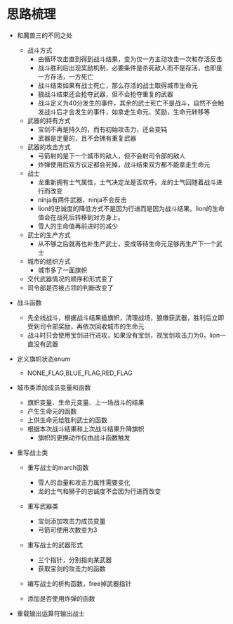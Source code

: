 # 思路梳理

- 和魔兽三的不同之处
  - 战斗方式
    - 由循环攻击直到得到战斗结果，变为仅一方主动攻击一次和存活反击
    - 战斗胜利后出现奖励机制，必要条件是杀死敌人而不是存活，也即是一方存活，一方死亡
    - 战斗结束如果有战士死亡，那么存活的战士取得城市生命元
    - 狼战斗结束还会抢夺武器，但不会抢夺重复的武器
    - 战斗定义为40分发生的事件，其余的武士死亡不是战斗，自然不会触发战斗后才会发生的事件，如拿走生命元、奖励，生命元转移等
  - 武器的持有方式
    - 宝剑不再是持久的，而有初始攻击力，还会变钝
    - 武器是定量的，且不会拥有重复武器
  - 武器的攻击方式
    - 弓箭射的是下一个城市的敌人，但不会射司令部的敌人
    - 炸弹使用后双方议定都会死掉，战斗结束双方都不能拿走生命元
  - 战士
    - 龙重新拥有士气属性，士气决定龙是否欢呼。龙的士气回随着战斗进行而改变
    - ninja有两件武器，ninja不会反击
    - lion的忠诚度的降低方式不是因为行进而是因为战斗结果。lion的生命值会在战死后转移到对方身上。
    - 雪人的生命值再前进时的减少
  - 武士的生产方式
    - 从不够之后就再也补生产武士，变成等待生命元足够再生产下一个武士
  - 城市的组织方式
    - 城市多了一面旗帜
  - 交代武器情况的顺序和形式变了
  - 司令部是否被占领的判断改变了

- 战斗函数
  - 先全线战斗，根据战斗结果插旗帜，清理战场，狼缴获武器，胜利后立即受到司令部奖励，再依次回收城市的生命元
  - 战斗时只会使用宝剑进行进攻，如果没有宝剑，视宝剑攻击力为0，lion一直没有武器

- 定义旗帜状态enum
  - NONE_FLAG,BLUE_FLAG,RED_FLAG
- 城市类添加成员变量和函数
  - 旗帜变量、生命元变量、上一场战斗的结果
  - 产生生命元的函数
  - 上供生命元给胜利武士的函数
  - 根据本次战斗结果和上次战斗结果升降旗帜
    - 旗帜的更换动作仅由战斗函数触发

- 重写战士类
  - 重写战士的march函数
    - 雪人的血量和攻击力属性需要变化
    - 龙的士气和狮子的忠诚度不会因为行进而改变

  - 重写武器类
    - 宝剑添加攻击力成员变量
    - 弓箭可使用次数变为3

  - 重写战士的武器形式
    - 三个指针，分别指向某武器
    - 获取宝剑的攻击力的函数

  - 编写战士的析构函数，free掉武器指针

  - 添加是否使用炸弹的函数
   
- 重载输出运算符输出战士